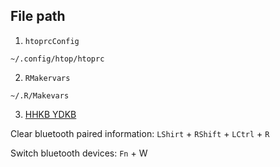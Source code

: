 ## File path

1. `htoprcConfig`

```
~/.config/htop/htoprc
```


2. `RMakervars`

```
~/.R/Makevars
```

3. [HHKB YDKB](https://ydkb.io/?hhkb_ble)

Clear bluetooth paired information: `LShirt` + `RShift` + `LCtrl` + `R`

Switch bluetooth devices: `Fn` + W

